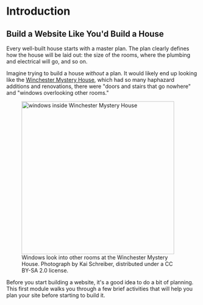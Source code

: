 # Introduction
## Build a Website Like You'd Build a House
Every well-built house starts with a master plan. The plan clearly defines how the house will be laid out: the size of the rooms, where the plumbing and electrical will go, and so on.

Imagine trying to build a house *without* a plan. It would likely end up looking like the [Winchester Mystery House](https://en.wikipedia.org/wiki/Winchester_Mystery_House), which had so many haphazard additions and renovations, there were "doors and stairs that go nowhere" and "windows overlooking other rooms."

<figure>
<img src="https://upload.wikimedia.org/wikipedia/commons/1/1c/Windows%2C_WMH.jpg" alt="windows inside Winchester Mystery House" width="400px">
<figcaption>Windows look into other rooms at the Winchester Mystery House. Photograph by Kai Schreiber, distributed under a CC BY-SA 2.0 license.</figcaption>
</figure>

Before you start building a website, it's a good idea to do a bit of planning. This first module walks you through a few brief activities that will help you plan your site before starting to build it.
